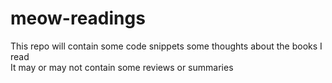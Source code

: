 # meow-readings
This repo will contain some code snippets some thoughts about the books I read  
It may or may not contain some reviews or summaries 
